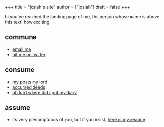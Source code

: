 +++
title = "josiah's site"
author = ["josiah"]
draft = false
+++

hi you've reached the landing page of me, the person whose name is above this text! how exciting.

## commune
- [email me](me@jowj.net)
- [hit me on twitter](https://twitter.com/Jowjoso)
## consume
- [my posts my lord](/posts)
- [accursed deeds](/projects)
- [oh lord where did i put my diary](/diary)
## assume
- its very presumptuous of you, but if you insist, [here is my resume](/resume)

